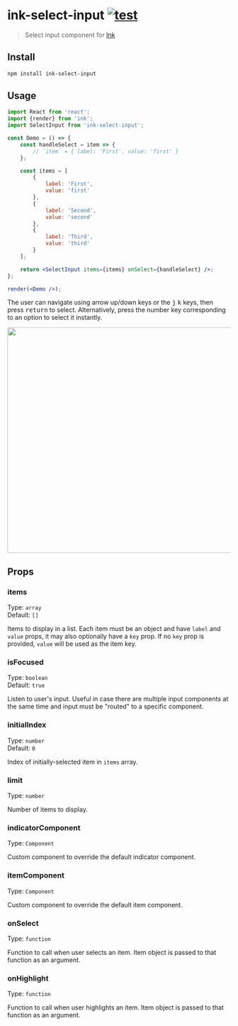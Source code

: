 # ink-select-input [![test](https://github.com/vadimdemedes/ink-select-input/workflows/test/badge.svg)](https://github.com/vadimdemedes/ink-select-input/actions)

> Select input component for [Ink](https://github.com/vadimdemedes/ink)

## Install

```sh
npm install ink-select-input
```

## Usage

```jsx
import React from 'react';
import {render} from 'ink';
import SelectInput from 'ink-select-input';

const Demo = () => {
	const handleSelect = item => {
		// `item` = { label: 'First', value: 'first' }
	};

	const items = [
		{
			label: 'First',
			value: 'first'
		},
		{
			label: 'Second',
			value: 'second'
		},
		{
			label: 'Third',
			value: 'third'
		}
	];

	return <SelectInput items={items} onSelect={handleSelect} />;
};

render(<Demo />);
```

The user can navigate using arrow up/down keys or the <kbd>j</kbd> <kbd>k</kbd> keys, then press <kbd>return</kbd> to select. Alternatively, press the number key corresponding to an option to select it instantly.

<img src="media/demo.gif" width="508">

## Props

### items

Type: `array`\
Default: `[]`

Items to display in a list. Each item must be an object and have `label` and `value` props, it may also optionally have a `key` prop.
If no `key` prop is provided, `value` will be used as the item key.

### isFocused

Type: `boolean`\
Default: `true`

Listen to user's input. Useful in case there are multiple input components at the same time and input must be "routed" to a specific component.

### initialIndex

Type: `number`\
Default: `0`

Index of initially-selected item in `items` array.

### limit

Type: `number`

Number of items to display.

### indicatorComponent

Type: `Component`

Custom component to override the default indicator component.

### itemComponent

Type: `Component`

Custom component to override the default item component.

### onSelect

Type: `function`

Function to call when user selects an item. Item object is passed to that function as an argument.

### onHighlight

Type: `function`

Function to call when user highlights an item. Item object is passed to that function as an argument.
